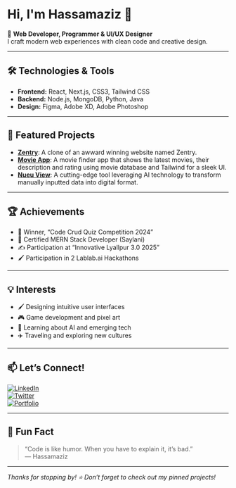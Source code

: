 # Hi, I'm Hassamaziz 👋

🚀 **Web Developer, Programmer & UI/UX Designer**  
I craft modern web experiences with clean code and creative design.

---

## 🛠️ Technologies & Tools

- **Frontend:** React, Next.js, CSS3, Tailwind CSS
- **Backend:** Node.js, MongoDB, Python, Java
- **Design:** Figma, Adobe XD, Adobe Photoshop

---

## 🌟 Featured Projects

- [**Zentry**](https://github.com/Hassamaziz/award-winning): A clone of an awward winning website named Zentry.  
- [**Movie App**](https://github.com/Hassamaziz/Movie-App): A movie finder app that shows the latest movies, their description and rating using movie database and Tailwind for a sleek UI.  
- [**Nueu View**](https://github.com/Hassamaziz/nueu-view): A cutting-edge tool leveraging AI technology to transform manually inputted data into digital format.

---

## 🏆 Achievements

- 🥇 Winner, “Code Crud Quiz Competition 2024”
- 📜 Certified MERN Stack Developer (Saylani)
- ✍️ Participation at “Innovative Lyallpur 3.0 2025”
- 🖌️ Participation in 2 Lablab.ai Hackathons

---

## 💡 Interests

- 🖌️ Designing intuitive user interfaces
- 🎮 Game development and pixel art
- 🌱 Learning about AI and emerging tech
- ✈️ Traveling and exploring new cultures

---

## 📫 Let’s Connect!

[![LinkedIn](https://img.shields.io/badge/LinkedIn-blue?logo=linkedin)](https://linkedin.com/in/hassamaziz)  
[![Twitter](https://img.shields.io/badge/Twitter-1da1f2?logo=twitter&logoColor=white)](https://twitter.com/hassamaziz)  
[![Portfolio](https://img.shields.io/badge/Portfolio-222?logo=github)](https://hassamaziz.dev)

---

## 💬 Fun Fact

> “Code is like humor. When you have to explain it, it’s bad.”  
> — Hassamaziz

---

_Thanks for stopping by! ⭐️ Don’t forget to check out my pinned projects!_
